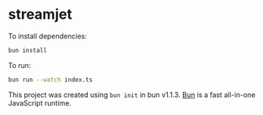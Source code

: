 # streamjet

To install dependencies:

```bash
bun install
```

To run:

```bash
bun run --watch index.ts
```

This project was created using `bun init` in bun v1.1.3. [Bun](https://bun.sh) is a fast all-in-one JavaScript runtime.
